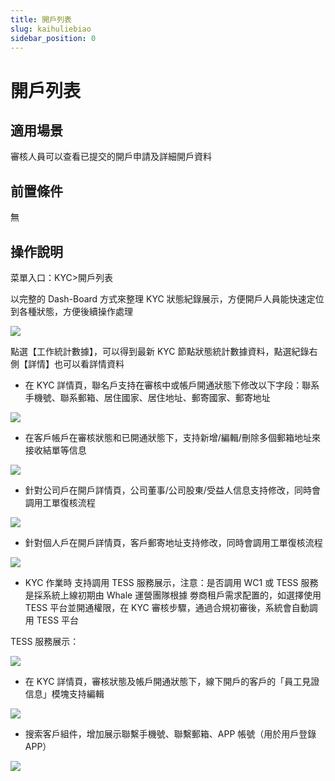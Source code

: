 ```yaml
---
title: 開戶列表
slug: kaihuliebiao
sidebar_position: 0
---
```



# 開戶列表

## 適用場景

審核人員可以查看已提交的開戶申請及詳細開戶資料

## 前置條件

無

## 操作說明

 菜單入口：KYC&gt;開戶列表 

 以完整的 Dash-Board 方式來整理 KYC 狀態紀錄展示，方便開戶人員能快速定位到各種狀態，方便後續操作處理

<img src="/assets/WIBObV27coTUmYxKy3Nc1yV8nIg.png"/>

點選【工作統計數據】，可以得到最新 KYC 節點狀態統計數據資料，點選紀錄右側【詳情】也可以看詳情資料

- 在 KYC 詳情頁，聯名戶支持在審核中或帳戶開通狀態下修改以下字段：聯系手機號、聯系郵箱、居住國家、居住地址、郵寄國家、郵寄地址

<img src="/assets/JAcNbfPRRoLFa5xE1KocCdGbnhe.png"/>

- 在客戶帳戶在審核狀態和已開通狀態下，支持新增/編輯/刪除多個郵箱地址來接收結單等信息

<img src="/assets/OBmzbUmQRom4mYxhN8Ec9Dvgnke.png"/>

- 針對公司戶在開戶詳情頁，公司董事/公司股東/受益人信息支持修改，同時會調用工單復核流程

<img src="/assets/H8EjbmCf3op9r5xOFUucAwCynPh.png"/>

- 針對個人戶在開戶詳情頁，客戶郵寄地址支持修改，同時會調用工單復核流程

<img src="/assets/NlZubTKy2o9DDwxCvLZckGJEnec.png"/>

-  KYC 作業時 支持調用 TESS 服務展示，注意：是否調用 WC1 或 TESS 服務 是採系統上線初期由 Whale 運營團隊根據 劵商租戶需求配置的，如選擇使用 TESS 平台並開通權限，在 KYC 審核步驟，通過合規初審後，系統會自動調用 TESS 平台

TESS 服務展示：

<img src="/assets/FObEbZ5AWoNBDSxFV3McwEhtnTc.png"/>

- 在 KYC 詳情頁，審核狀態及帳戶開通狀態下，線下開戶的客戶的「員工見證信息」模塊支持編輯

<img src="/assets/KkKObl0mHoOfcaxReKecCXrbnif.png"/>

- 搜索客戶組件，增加展示聯繫手機號、聯繫郵箱、APP 帳號（用於用戶登錄 APP）

<img src="/assets/NgetbsaQQoQDgbxzgFfcsAf1nlc.png"/>

